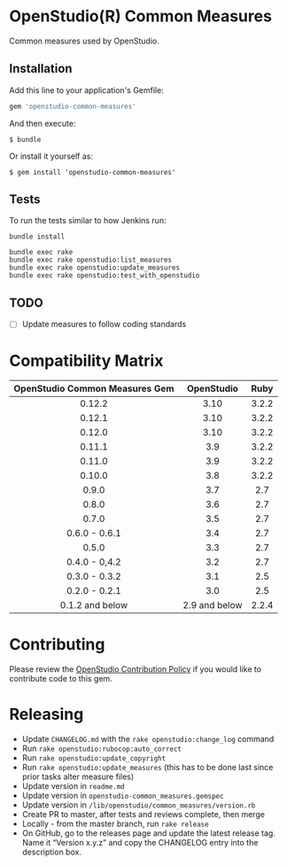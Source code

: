 # OpenStudio(R) Common Measures 

Common measures used by OpenStudio.

## Installation

Add this line to your application's Gemfile:

```ruby
gem 'openstudio-common-measures'
```

And then execute:

    $ bundle

Or install it yourself as:

    $ gem install 'openstudio-common-measures'

## Tests

To run the tests similar to how Jenkins run:

```
bundle install

bundle exec rake
bundle exec rake openstudio:list_measures
bundle exec rake openstudio:update_measures
bundle exec rake openstudio:test_with_openstudio
```
## TODO

- [ ] Update measures to follow coding standards

# Compatibility Matrix

|OpenStudio Common Measures Gem|OpenStudio|Ruby|
|:--------------:|:----------:|:--------:|
| 0.12.2         | 3.10      | 3.2.2    |
| 0.12.1         | 3.10      | 3.2.2    |
| 0.12.0         | 3.10      | 3.2.2    |
| 0.11.1         | 3.9      | 3.2.2    |
| 0.11.0         | 3.9      | 3.2.2    |
| 0.10.0         | 3.8      | 3.2.2    |
| 0.9.0         | 3.7      | 2.7    |
| 0.8.0         | 3.6      | 2.7    |
| 0.7.0         | 3.5      | 2.7    |
| 0.6.0 - 0.6.1 | 3.4      | 2.7    |
| 0.5.0  | 3.3      | 2.7    |
| 0.4.0 - 0,4.2 | 3.2      | 2.7    |
| 0.3.0 - 0.3.2  | 3.1      | 2.5    |
| 0.2.0 - 0.2.1  | 3.0      | 2.5    |
| 0.1.2 and below | 2.9 and below      | 2.2.4    |

# Contributing 

Please review the [OpenStudio Contribution Policy](https://openstudio.net/openstudio-contribution-policy) if you would like to contribute code to this gem.

# Releasing

* Update `CHANGELOG.md` with the `rake openstudio:change_log` command
* Run `rake openstudio:rubocop:auto_correct`
* Run `rake openstudio:update_copyright`
* Run `rake openstudio:update_measures` (this has to be done last since prior tasks alter measure files)
* Update version in `readme.md`
* Update version in `openstudio-common_measures.gemspec`
* Update version in `/lib/openstudio/common_measures/version.rb`
* Create PR to master, after tests and reviews complete, then merge
* Locally - from the master branch, run `rake release`
* On GitHub, go to the releases page and update the latest release tag. Name it “Version x.y.z” and copy the CHANGELOG entry into the description box.

